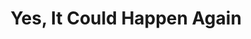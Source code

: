 ---
categories: articles
provider_url: http://www.theatlantic.com
description: Pessimism is a useful prism through which to view the affairs of states. Their ambition to gain, retain, and project power is never sated. Optimism, toward which Americans are generally inclined, leads to rash predictions of history's ending in global consensus and the banishment of war.
provider_display: www.theatlantic.com
favicon_url: http://cdn.theatlantic.com/static/front/images/favicon.ico
url: http://www.theatlantic.com/magazine/archive/2014/08/yes-it-could-happen-again/373465/
title: Yes, It Could Happen Again
---